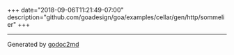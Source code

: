 +++
date="2018-09-06T11:21:49-07:00"
description="github.com/goadesign/goa/examples/cellar/gen/http/sommelier"
+++

- - -
Generated by [godoc2md](https://godoc.org/github.com/davecheney/godoc2md)
